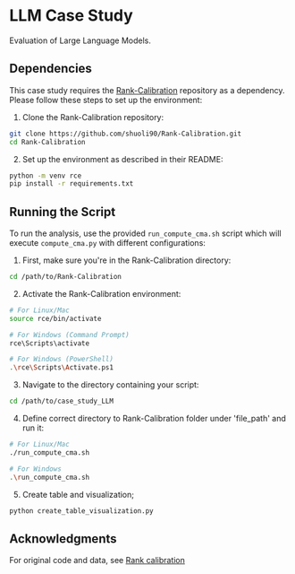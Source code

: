 # LLM Case Study

Evaluation of Large Language Models.

## Dependencies

This case study requires the [Rank-Calibration](https://github.com/shuoli90/Rank-Calibration) repository as a dependency. Please follow these steps to set up the environment:

1. Clone the Rank-Calibration repository:
```bash
git clone https://github.com/shuoli90/Rank-Calibration.git
cd Rank-Calibration
```

2. Set up the environment as described in their README:
```bash
python -m venv rce
pip install -r requirements.txt
```

## Running the Script

To run the analysis, use the provided `run_compute_cma.sh` script which will execute `compute_cma.py` with different configurations:

1. First, make sure you're in the Rank-Calibration directory:
```bash
cd /path/to/Rank-Calibration
```

2. Activate the Rank-Calibration environment:
```bash
# For Linux/Mac
source rce/bin/activate

# For Windows (Command Prompt)
rce\Scripts\activate

# For Windows (PowerShell)
.\rce\Scripts\Activate.ps1
```

3. Navigate to the directory containing your script:
```bash
cd /path/to/case_study_LLM
```

4. Define correct directory to Rank-Calibration folder under 'file_path' and run it:
```bash
# For Linux/Mac
./run_compute_cma.sh

# For Windows
.\run_compute_cma.sh
```

5. Create table and visualization;
```bash
python create_table_visualization.py
```

## Acknowledgments

For original code and data, see [Rank calibration](https://github.com/shuoli90/Rank-Calibration)